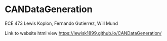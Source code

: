 # CANDataGeneration
ECE 473 Lewis Koplon, Fernando Gutierrez, Will Mund

Link to website html view https://lewisk1899.github.io/CANDataGeneration/
